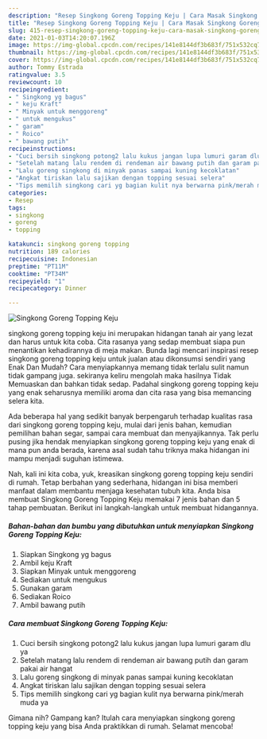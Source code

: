 ```yaml
---
description: "Resep Singkong Goreng Topping Keju | Cara Masak Singkong Goreng Topping Keju Yang Paling Enak"
title: "Resep Singkong Goreng Topping Keju | Cara Masak Singkong Goreng Topping Keju Yang Paling Enak"
slug: 415-resep-singkong-goreng-topping-keju-cara-masak-singkong-goreng-topping-keju-yang-paling-enak
date: 2021-01-03T14:20:07.196Z
image: https://img-global.cpcdn.com/recipes/141e8144df3b683f/751x532cq70/singkong-goreng-topping-keju-foto-resep-utama.jpg
thumbnail: https://img-global.cpcdn.com/recipes/141e8144df3b683f/751x532cq70/singkong-goreng-topping-keju-foto-resep-utama.jpg
cover: https://img-global.cpcdn.com/recipes/141e8144df3b683f/751x532cq70/singkong-goreng-topping-keju-foto-resep-utama.jpg
author: Tommy Estrada
ratingvalue: 3.5
reviewcount: 10
recipeingredient:
- " Singkong yg bagus"
- " keju Kraft"
- " Minyak untuk menggoreng"
- " untuk mengukus"
- " garam"
- " Roico"
- " bawang putih"
recipeinstructions:
- "Cuci bersih singkong potong2 lalu kukus jangan lupa lumuri garam dlu ya"
- "Setelah matang lalu rendem di rendeman air bawang putih dan garam pakai air hangat"
- "Lalu goreng singkong di minyak panas sampai kuning kecoklatan"
- "Angkat tiriskan lalu sajikan dengan topping sesuai selera"
- "Tips memilih singkong cari yg bagian kulit nya berwarna pink/merah muda ya"
categories:
- Resep
tags:
- singkong
- goreng
- topping

katakunci: singkong goreng topping 
nutrition: 189 calories
recipecuisine: Indonesian
preptime: "PT11M"
cooktime: "PT34M"
recipeyield: "1"
recipecategory: Dinner

---
```



![Singkong Goreng Topping Keju](https://img-global.cpcdn.com/recipes/141e8144df3b683f/751x532cq70/singkong-goreng-topping-keju-foto-resep-utama.jpg)


singkong goreng topping keju ini merupakan hidangan tanah air yang lezat dan harus untuk kita coba. Cita rasanya yang sedap membuat siapa pun menantikan kehadirannya di meja makan.
Bunda lagi mencari inspirasi resep singkong goreng topping keju untuk jualan atau dikonsumsi sendiri yang Enak Dan Mudah? Cara menyiapkannya memang tidak terlalu sulit namun tidak gampang juga. sekiranya keliru mengolah maka hasilnya Tidak Memuaskan dan bahkan tidak sedap. Padahal singkong goreng topping keju yang enak seharusnya memiliki aroma dan cita rasa yang bisa memancing selera kita.

Ada beberapa hal yang sedikit banyak berpengaruh terhadap kualitas rasa dari singkong goreng topping keju, mulai dari jenis bahan, kemudian pemilihan bahan segar, sampai cara membuat dan menyajikannya. Tak perlu pusing jika hendak menyiapkan singkong goreng topping keju yang enak di mana pun anda berada, karena asal sudah tahu triknya maka hidangan ini mampu menjadi suguhan istimewa.




Nah, kali ini kita coba, yuk, kreasikan singkong goreng topping keju sendiri di rumah. Tetap berbahan yang sederhana, hidangan ini bisa memberi manfaat dalam membantu menjaga kesehatan tubuh kita. Anda bisa membuat Singkong Goreng Topping Keju memakai 7 jenis bahan dan 5 tahap pembuatan. Berikut ini langkah-langkah untuk membuat hidangannya.

<!--inarticleads1-->

##### Bahan-bahan dan bumbu yang dibutuhkan untuk menyiapkan Singkong Goreng Topping Keju:

1. Siapkan  Singkong yg bagus
1. Ambil  keju Kraft
1. Siapkan  Minyak untuk menggoreng
1. Sediakan  untuk mengukus
1. Gunakan  garam
1. Sediakan  Roico
1. Ambil  bawang putih




<!--inarticleads2-->

##### Cara membuat Singkong Goreng Topping Keju:

1. Cuci bersih singkong potong2 lalu kukus jangan lupa lumuri garam dlu ya
1. Setelah matang lalu rendem di rendeman air bawang putih dan garam pakai air hangat
1. Lalu goreng singkong di minyak panas sampai kuning kecoklatan
1. Angkat tiriskan lalu sajikan dengan topping sesuai selera
1. Tips memilih singkong cari yg bagian kulit nya berwarna pink/merah muda ya




Gimana nih? Gampang kan? Itulah cara menyiapkan singkong goreng topping keju yang bisa Anda praktikkan di rumah. Selamat mencoba!
